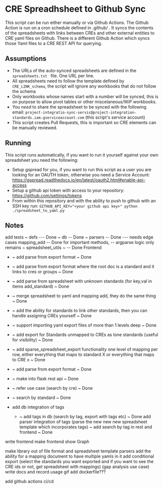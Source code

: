 CRE Spreadhsheet to Github Sync
===============================

This script can be run either manually or via Github Actions.
The Github Action is run on a cron schedule defined in .github/ .
It syncs the contents of the spreadsheets with links between CREs and other external entities to CRE yaml files on Github.
There is a different Github Action which syncs those Yaml files to a CRE REST API for querying.


Assumptions
-----------

* The URLs of the auto-synced spreadsheets are defined in the ```spreadsheets.txt ``` file. One URL per line.
* All spreadsheets need to follow the template defined by ```CRE_LINK_schema```, the script will ignore any workbooks that do not follow the schema
* Only workbooks whose names start with a number will be synced, this is on purpose to allow pivot tables or other miscelaneous/WiP workbooks.
* You _need_ to share the spreadsheet to be synced with the following email: ```project-integratio-sync-servic@project-integration-standards.iam.gserviceaccount.com``` (this script's service account)
* This script creates Pull Requests, this is important so CRE elements can be manually reviewed.

Running
-------

This script runs automatically, if you want to run it yourself against your own spreadsheet you need the following:

* Setup gspread for you, if you want to run this script as a user you are looking for an OAUTH token, otherwise you need a Service Account: https://gspread.readthedocs.io/en/latest/oauth2.html#enable-api-access
* Setup a github api token with access to your repository: https://github.com/settings/tokens
* From within this repository and with the ability to push to github with an SSH key run: 
`GITHUB_API_KEY="<your github api key>" python ./spreadsheet_to_yaml.py`

Notes
---

add tests
   ~ defs --- Done
   ~ db -- Done
   ~ parsers -- Done   --- needs edge cases
    mapping_add -- Done for important methods, -- argparse logic only remains
   ~ spreadsheet_utils ~ -- Done
   Frontend

* ~ add parse from export format ~ Done
* ~ add parse from export format where the root doc is a standard and it links to cres or groups ~ Done
* ~ add parse from spreadsheet with unknown standards (for key,val in items add_standard) ~ Done
* ~ merge spreadsheet to yaml and mapping add, they do the same thing ~ Done
* ~ add the ability for standards to link other standards, then you can handle assigning CREs yourself ~ Done
* ~ support importing yaml export files of more than 1 levels deep ~ Done
* ~ add export for Standards unmapped to CREs as lone standards (useful for visibility) ~ Done
* ~ add sparse_spreadsheet_export functionality one level of mapping per row, either everything that maps to standard X or everything that maps to CRE x ~ Done
* ~ add parse from export format ~ Done

* ~ make into flask rest api ~ Done
* ~   refer use case (search by cre) ~ Done
* ~   search by standard ~ Done
* add db integration of tags
   * ~ add tags in db  (search by tag, export with tags etc) ~ Done 
   add parser integration of tags (parse the new new new spreadsheet template which incorporates tags)
   ~ add search by tag in rest and frontend ~ Done

write frontend
make frontend show Graph

make library out of file format and spreadsheet template parsers
add the ability for a mapping document to have multiple yamls in it
add conditional export (select the standards you want exported and if you want to see the CRE ids or not, get spreadsheet with mappings)  (gap analysis use case)
write docs and record usage gif
add dockerfile???

add github actions ci/cd
